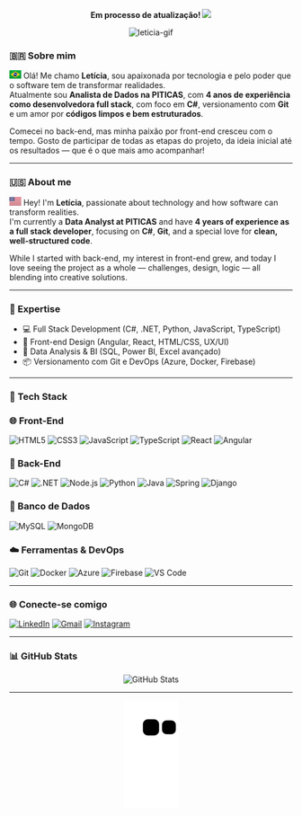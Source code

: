 <p align="center">
<b>Em processo de atualização! <img src="https://i.gifer.com/ZZ5H.gif" width="25" /></b>
<p align="center">
<img src="https://i.picasion.com/pic92/ab04e9dd3160dfab0eedef0ae9ca055a.gif" width="150" alt="leticia-gif"></p>

### 🇧🇷 Sobre mim

<img src='flags/BR.png?raw=true' width='21' height='15'> Olá! Me chamo **Letícia**, sou apaixonada por tecnologia e pelo poder que o software tem de transformar realidades.  
Atualmente sou **Analista de Dados na PITICAS**, com **4 anos de experiência como desenvolvedora full stack**, com foco em **C#**, versionamento com **Git** e um amor por **códigos limpos e bem estruturados**.

Comecei no back-end, mas minha paixão por front-end cresceu com o tempo. Gosto de participar de todas as etapas do projeto, da ideia inicial até os resultados — que é o que mais amo acompanhar!

---

### 🇺🇸 About me

<img src='flags/US.png?raw=true' width='21' height='15'> Hey! I'm **Letícia**, passionate about technology and how software can transform realities.  
I'm currently a **Data Analyst at PITICAS** and have **4 years of experience as a full stack developer**, focusing on **C#**, **Git**, and a special love for **clean, well-structured code**.

While I started with back-end, my interest in front-end grew, and today I love seeing the project as a whole — challenges, design, logic — all blending into creative solutions.


---

### 🚀 Expertise

- 💻 Full Stack Development (C#, .NET, Python, JavaScript, TypeScript)
- 🎨 Front-end Design (Angular, React, HTML/CSS, UX/UI)
- 🧠 Data Analysis & BI (SQL, Power BI, Excel avançado)
- 📦 Versionamento com Git e DevOps (Azure, Docker, Firebase)
  
---

### 🧰 Tech Stack

### 🌐 Front-End
![HTML5](https://img.shields.io/badge/HTML5-E34F26?style=flat&logo=html5&logoColor=white)
![CSS3](https://img.shields.io/badge/CSS3-1572B6?style=flat&logo=css3&logoColor=white)
![JavaScript](https://img.shields.io/badge/JavaScript-F7DF1E?style=flat&logo=javascript&logoColor=black)
![TypeScript](https://img.shields.io/badge/TypeScript-3178C6?style=flat&logo=typescript&logoColor=white)
![React](https://img.shields.io/badge/React-20232A?style=flat&logo=react&logoColor=61DAFB)
![Angular](https://img.shields.io/badge/Angular-DD0031?style=flat&logo=angular&logoColor=white)

### 🔧 Back-End
![C#](https://img.shields.io/badge/C%23-239120?style=flat&logo=c-sharp&logoColor=white)
![.NET](https://img.shields.io/badge/.NET-512BD4?style=flat&logo=dotnet&logoColor=white)
![Node.js](https://img.shields.io/badge/Node.js-339933?style=flat&logo=nodedotjs&logoColor=white)
![Python](https://img.shields.io/badge/Python-3776AB?style=flat&logo=python&logoColor=white)
![Java](https://img.shields.io/badge/Java-007396?style=flat&logo=java&logoColor=white)
![Spring](https://img.shields.io/badge/Spring-6DB33F?style=flat&logo=spring&logoColor=white)
![Django](https://img.shields.io/badge/Django-092E20?style=flat&logo=django&logoColor=white)

### 🧱 Banco de Dados
![MySQL](https://img.shields.io/badge/MySQL-4479A1?style=flat&logo=mysql&logoColor=white)
![MongoDB](https://img.shields.io/badge/MongoDB-47A248?style=flat&logo=mongodb&logoColor=white)

### ☁️ Ferramentas & DevOps
![Git](https://img.shields.io/badge/Git-F05032?style=flat&logo=git&logoColor=white)
![Docker](https://img.shields.io/badge/Docker-2496ED?style=flat&logo=docker&logoColor=white)
![Azure](https://img.shields.io/badge/Azure-0078D4?style=flat&logo=microsoftazure&logoColor=white)
![Firebase](https://img.shields.io/badge/Firebase-FFCA28?style=flat&logo=firebase&logoColor=black)
![VS Code](https://img.shields.io/badge/VS_Code-007ACC?style=flat&logo=visualstudiocode&logoColor=white)

---

### 🌐 Conecte-se comigo

[![LinkedIn](https://img.shields.io/badge/LinkedIn-%230077B5.svg?style=for-the-badge&logo=linkedin&logoColor=white)](https://www.linkedin.com/in/leticiacugnier/)
[![Gmail](https://img.shields.io/badge/Gmail-D14836?style=for-the-badge&logo=gmail&logoColor=white)](mailto:contato.leticiacugnier@gmail.com)
[![Instagram](https://img.shields.io/badge/Instagram-%23E4405F.svg?style=for-the-badge&logo=Instagram&logoColor=white)](https://www.instagram.com/fumbling182)

---

### 📊 GitHub Stats

<p align="center">
  <img src="https://github-readme-stats.vercel.app/api?username=LeticiaCugnier&show_icons=true&theme=radical" alt="GitHub Stats" />
</p>

---

<p align="center">
  <img src="https://github.com/rafaballerini/rafaballerini/blob/output/github-contribution-grid-snake.svg" alt="Snake animation">
</p>
